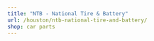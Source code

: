 ```yaml
---
title: "NTB - National Tire & Battery"
url: /houston/ntb-national-tire-and-battery/
shop: car parts
---
```

